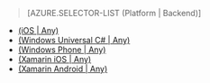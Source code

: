 ﻿> [AZURE.SELECTOR-LIST (Platform | Backend)]
- [(iOS | Any)](/pt-br/documentation/articles/mobile-services-ios-get-started-offline-data/)
- [(Windows Universal C# | Any)](/pt-br/documentation/articles/mobile-services-windows-store-dotnet-get-started-offline-data/)
- [(Windows Phone | Any)](/pt-br/documentation/articles/mobile-services-windows-phone-get-started-offline-data/)
- [(Xamarin iOS | Any)](/pt-br/documentation/articles/mobile-services-xamarin-ios-get-started-offline-data/)
- [(Xamarin Android | Any)](/pt-br/documentation/articles/mobile-services-xamarin-android-get-started-offline-data/)


<!--HONumber=42-->
